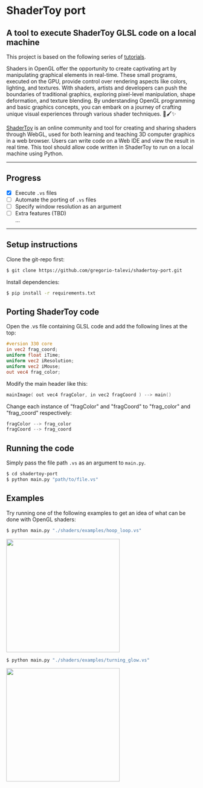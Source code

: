# ShaderToy port
## A tool to execute ShaderToy GLSL code on a local machine

This project is based on the following series of [tutorials](https://www.youtube.com/watch?v=wPOw5jK-Jn8&list=PLi-ukGVOag_2FRKHY5pakPNf9b9KXaYiD&ab_channel=Holistic3D).

Shaders in OpenGL offer the opportunity to create captivating art by manipulating graphical elements in real-time.
These small programs, executed on the GPU, provide control over rendering aspects like colors, lighting, and textures.
With shaders, artists and developers can push the boundaries of traditional graphics, exploring pixel-level manipulation, 
shape deformation, and texture blending. By understanding OpenGL programming and basic graphics concepts, you can embark on a journey of crafting unique visual experiences through various shader techniques. 🎨🖌️✨

[ShaderToy](https://shadertoy.com/) is an online community and tool for creating and sharing shaders through WebGL, used for both learning and teaching 3D computer graphics in a web browser.
Users can write code on a Web IDE and view the result in real time.
This tool should allow code written in ShaderToy to run on a local machine using Python.

<hr/>

## Progress
- [x] Execute `.vs` files
- [ ] Automate the porting of `.vs` files
- [ ] Specify window resolution as an argument
- [ ] Extra features (TBD)<br>
...

<hr/>

## Setup instructions
Clone the git-repo first:
```sh
$ git clone https://github.com/gregorio-talevi/shadertoy-port.git
```
Install dependencies:
```sh
$ pip install -r requirements.txt
```


## Porting ShaderToy code

Open the .vs file containing GLSL code and add the following lines at the top:
```glsl
#version 330 core
in vec2 frag_coord;
uniform float iTime;
uniform vec2 iResolution;
uniform vec2 iMouse;
out vec4 frag_color;
```

Modify the main header like this:

```cpp
mainImage( out vec4 fragColor, in vec2 fragCoord ) --> main()
```

Change each instance of "fragColor" and "fragCoord" to "frag_color" and "frag_coord" respectively:

```cpp
fragColor --> frag_color
fragCoord --> frag_coord
```

## Running the code
Simply pass the file path `.vs` as an argument to `main.py`.

```sh
$ cd shadertoy-port
$ python main.py "path/to/file.vs"
```


## Examples

Try running one of the following examples to get an idea of what can be done with OpenGL shaders:

```sh
$ python main.py "./shaders/examples/hoop_loop.vs"
```

[comment]: <> (![]&#40;https://github.com/gregorio-talevi/shadertoy-port/readme-media/hoop_loop.gif&#41;)
<img src="C:\Users\grigi\PythonRu\PyOpenGL\readme-media\hoop_loop.gif" width="300" height="300" />

```sh
$ python main.py "./shaders/examples/turning_glow.vs"
```

[comment]: <> (![]&#40;https://github.com/gregorio-talevi/shadertoy-port/readme-media/turning_glow.gif&#41;)
<img src="C:\Users\grigi\PythonRu\PyOpenGL\readme-media\turning_glow.gif" width="300" height="300" />